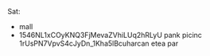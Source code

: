 Sat: 
- mall
- 1546NL1xCOyKNQ3FjMevaZVhiLUq2hRLyU
pank picinc
1rUsPN7VpvS4cJyDn_1Kha5lBcuharcan
etea par